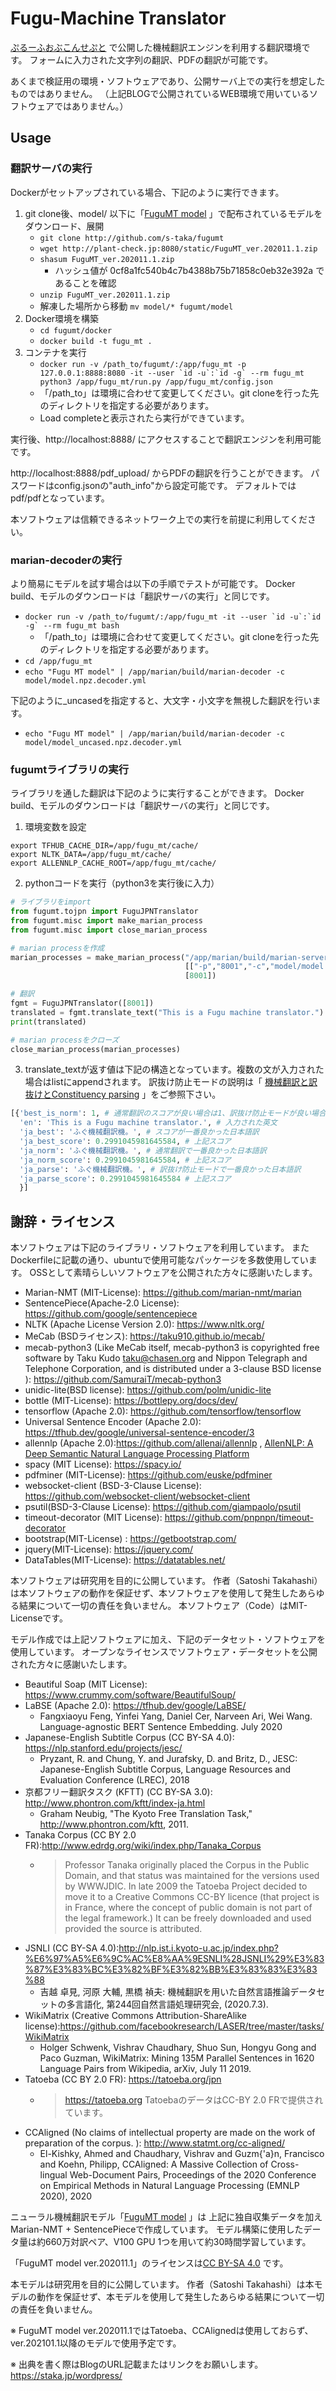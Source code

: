 Fugu-Machine Translator
====

[ぷるーふおぶこんせぷと](https://staka.jp/wordpress/?p=413)
で公開した機械翻訳エンジンを利用する翻訳環境です。
フォームに入力された文字列の翻訳、PDFの翻訳が可能です。

あくまで検証用の環境・ソフトウェアであり、公開サーバ上での実行を想定したものではありません。
（上記BLOGで公開されているWEB環境で用いているソフトウェアではありません。）

Usage
----

### 翻訳サーバの実行
Dockerがセットアップされている場合、下記のように実行できます。
1. git clone後、model/ 以下に「[FuguMT model](http://plant-check.jp:8080/static/FuguMT_ver.202011.1.zip) 」で配布されているモデルをダウンロード、展開
   - ``git clone http://github.com/s-taka/fugumt``
   - ``wget http://plant-check.jp:8080/static/FuguMT_ver.202011.1.zip``
   - ``shasum FuguMT_ver.202011.1.zip``
     - ハッシュ値が 0cf8a1fc540b4c7b4388b75b71858c0eb32e392a であることを確認
   - ``unzip FuguMT_ver.202011.1.zip``
   - 解凍した場所から移動 ``mv model/* fugumt/model``
2. Docker環境を構築
   - ``cd fugumt/docker``
   - ``docker build -t fugu_mt .``
3. コンテナを実行
   - ``docker run -v /path_to/fugumt/:/app/fugu_mt -p 127.0.0.1:8888:8080 -it --user `id -u`:`id -g` --rm fugu_mt
python3 /app/fugu_mt/run.py /app/fugu_mt/config.json``
   - 「/path_to」は環境に合わせて変更してください。git cloneを行った先のディレクトリを指定する必要があります。
   - Load completeと表示されたら実行ができています。

実行後、http://localhost:8888/
にアクセスすることで翻訳エンジンを利用可能です。

http://localhost:8888/pdf_upload/
からPDFの翻訳を行うことができます。
パスワードはconfig.jsonの"auth_info"から設定可能です。
デフォルトではpdf/pdfとなっています。

本ソフトウェアは信頼できるネットワーク上での実行を前提に利用してください。

### marian-decoderの実行

より簡易にモデルを試す場合は以下の手順でテストが可能です。
Docker build、モデルのダウンロードは「翻訳サーバの実行」と同じです。

* ``docker run -v /path_to/fugumt/:/app/fugu_mt -it --user `id -u`:`id -g` --rm fugu_mt
bash``
   * 「/path_to」は環境に合わせて変更してください。git cloneを行った先のディレクトリを指定する必要があります。
* ``cd /app/fugu_mt``
* ``echo "Fugu MT model" | /app/marian/build/marian-decoder -c model/model.npz.decoder.yml``

下記のように_uncasedを指定すると、大文字・小文字を無視した翻訳を行います。
* ``echo "Fugu MT model" | /app/marian/build/marian-decoder -c model/model_uncased.npz.decoder.yml``

### fugumtライブラリの実行

ライブラリを通した翻訳は下記のように実行することができます。
Docker build、モデルのダウンロードは「翻訳サーバの実行」と同じです。

1. 環境変数を設定
```shell
export TFHUB_CACHE_DIR=/app/fugu_mt/cache/
export NLTK_DATA=/app/fugu_mt/cache/
export ALLENNLP_CACHE_ROOT=/app/fugu_mt/cache/
```
2. pythonコードを実行（python3を実行後に入力）
```python
# ライブラリをimport
from fugumt.tojpn import FuguJPNTranslator
from fugumt.misc import make_marian_process
from fugumt.misc import close_marian_process

# marian processを作成
marian_processes = make_marian_process("/app/marian/build/marian-server",
                                       [["-p","8001","-c","model/model.npz.decoder.yml", "--log", "log/marian8001.log"]],
                                       [8001])

# 翻訳
fgmt = FuguJPNTranslator([8001])
translated = fgmt.translate_text("This is a Fugu machine translator.")
print(translated)

# marian processをクローズ
close_marian_process(marian_processes)

```
3. translate_textが返す値は下記の構造となっています。複数の文が入力された場合はlistにappendされます。
訳抜け防止モードの説明は「 [
機械翻訳と訳抜けとConstituency parsing](https://staka.jp/wordpress/?p=357) 」をご参照下さい。
```python
[{'best_is_norm': 1, # 通常翻訳のスコアが良い場合は1、訳抜け防止モードが良い場合は0
  'en': 'This is a Fugu machine translator.', # 入力された英文
  'ja_best': 'ふぐ機械翻訳機。', # スコアが一番良かった日本語訳
  'ja_best_score': 0.2991045981645584, # 上記スコア
  'ja_norm': 'ふぐ機械翻訳機。', # 通常翻訳で一番良かった日本語訳
  'ja_norm_score': 0.2991045981645584, # 上記スコア
  'ja_parse': 'ふぐ機械翻訳機。', # 訳抜け防止モードで一番良かった日本語訳
  'ja_parse_score': 0.2991045981645584 # 上記スコア
  }]
```


謝辞・ライセンス
----

本ソフトウェアは下記のライブラリ・ソフトウェアを利用しています。
またDockerfileに記載の通り、ubuntuで使用可能なパッケージを多数使用しています。
OSSとして素晴らしいソフトウェアを公開された方々に感謝いたします。

* Marian-NMT (MIT-License): https://github.com/marian-nmt/marian
* SentencePiece(Apache-2.0 License): https://github.com/google/sentencepiece
* NLTK (Apache License Version 2.0): https://www.nltk.org/
* MeCab (BSDライセンス): https://taku910.github.io/mecab/
* mecab-python3 (Like MeCab itself, mecab-python3 is copyrighted free software by Taku Kudo taku@chasen.org and Nippon Telegraph and Telephone Corporation, and is distributed under a 3-clause BSD license ): https://github.com/SamuraiT/mecab-python3
* unidic-lite(BSD license): https://github.com/polm/unidic-lite
* bottle (MIT-License): https://bottlepy.org/docs/dev/
* tensorflow (Apache 2.0): https://github.com/tensorflow/tensorflow
* Universal Sentence Encoder (Apache 2.0): https://tfhub.dev/google/universal-sentence-encoder/3
* allennlp (Apache 2.0):https://github.com/allenai/allennlp , [AllenNLP: A Deep Semantic Natural Language Processing Platform](https://www.semanticscholar.org/paper/AllenNLP%3A-A-Deep-Semantic-Natural-Language-Platform-Gardner-Grus/a5502187140cdd98d76ae711973dbcdaf1fef46d)
* spacy (MIT License): https://spacy.io/
* pdfminer (MIT-License): https://github.com/euske/pdfminer
* websocket-client (BSD-3-Clause License): https://github.com/websocket-client/websocket-client
* psutil(BSD-3-Clause License): https://github.com/giampaolo/psutil
* timeout-decorator (MIT License): https://github.com/pnpnpn/timeout-decorator 
* bootstrap(MIT-License) : https://getbootstrap.com/
* jquery(MIT-License): https://jquery.com/
* DataTables(MIT-License): https://datatables.net/

本ソフトウェアは研究用を目的に公開しています。
作者（Satoshi Takahashi）は本ソフトウェアの動作を保証せず、本ソフトウェアを使用して発生したあらゆる結果について一切の責任を負いません。
本ソフトウェア（Code）はMIT-Licenseです。

モデル作成では上記ソフトウェアに加え、下記のデータセット・ソフトウェアを使用しています。
オープンなライセンスでソフトウェア・データセットを公開された方々に感謝いたします。
* Beautiful Soap (MIT License): https://www.crummy.com/software/BeautifulSoup/
* LaBSE (Apache 2.0): https://tfhub.dev/google/LaBSE/
  * Fangxiaoyu Feng, Yinfei Yang, Daniel Cer, Narveen Ari, Wei Wang. Language-agnostic BERT Sentence Embedding. July 2020
* Japanese-English Subtitle Corpus (CC BY-SA 4.0): https://nlp.stanford.edu/projects/jesc/
  * Pryzant, R. and Chung, Y. and Jurafsky, D. and Britz, D.,
    JESC: Japanese-English Subtitle Corpus,
    Language Resources and Evaluation Conference (LREC), 2018
* 京都フリー翻訳タスク (KFTT) (CC BY-SA 3.0): http://www.phontron.com/kftt/index-ja.html
  * Graham Neubig, "The Kyoto Free Translation Task," http://www.phontron.com/kftt, 2011.
* Tanaka Corpus (CC BY 2.0 FR):http://www.edrdg.org/wiki/index.php/Tanaka_Corpus
  * > Professor Tanaka originally placed the Corpus in the Public Domain, and that status was maintained for the versions used by WWWJDIC. In late 2009 the Tatoeba Project decided to move it to a Creative Commons CC-BY licence (that project is in France, where the concept of public domain is not part of the legal framework.) It can be freely downloaded and used provided the source is attributed. 
* JSNLI (CC BY-SA 4.0):http://nlp.ist.i.kyoto-u.ac.jp/index.php?%E6%97%A5%E6%9C%AC%E8%AA%9ESNLI%28JSNLI%29%E3%83%87%E3%83%BC%E3%82%BF%E3%82%BB%E3%83%83%E3%83%88
  * 吉越 卓見, 河原 大輔, 黒橋 禎夫: 機械翻訳を用いた自然言語推論データセットの多言語化, 第244回自然言語処理研究会, (2020.7.3).
* WikiMatrix (Creative Commons Attribution-ShareAlike license):https://github.com/facebookresearch/LASER/tree/master/tasks/WikiMatrix
  * Holger Schwenk, Vishrav Chaudhary, Shuo Sun, Hongyu Gong and Paco Guzman, WikiMatrix: Mining 135M Parallel Sentences in 1620 Language Pairs from Wikipedia, arXiv, July 11 2019.
* Tatoeba (CC BY 2.0 FR): https://tatoeba.org/jpn
  * > https://tatoeba.org TatoebaのデータはCC-BY 2.0 FRで提供されています。
* CCAligned (No claims of intellectual property are made on the work of preparation of the corpus. ): http://www.statmt.org/cc-aligned/
  * El-Kishky, Ahmed and Chaudhary, Vishrav and Guzm{\'a}n, Francisco and Koehn, Philipp,
    CCAligned: A Massive Collection of Cross-lingual Web-Document Pairs,
    Proceedings of the 2020 Conference on Empirical Methods in Natural Language Processing (EMNLP 2020), 2020


ニューラル機械翻訳モデル「[FuguMT model](http://plant-check.jp:8080/static/FuguMT_ver.202011.1.zip) 」は
上記に独自収集データを加えMarian-NMT + SentencePieceで作成しています。
モデル構築に使用したデータ量は約660万対訳ペア、V100 GPU 1つを用いて約30時間学習しています。

「FuguMT model ver.202011.1」のライセンスは[CC BY-SA 4.0](https://creativecommons.org/licenses/by-sa/4.0/deed.ja)
です。

本モデルは研究用を目的に公開しています。
作者（Satoshi Takahashi）は本モデルの動作を保証せず、本モデルを使用して発生したあらゆる結果について一切の責任を負いません。

※ FuguMT model ver.202011.1ではTatoeba、CCAlignedは使用しておらず、ver.202101.1以降のモデルで使用予定です。

※ 出典を書く際はBlogのURL記載またはリンクをお願いします。
 https://staka.jp/wordpress/
